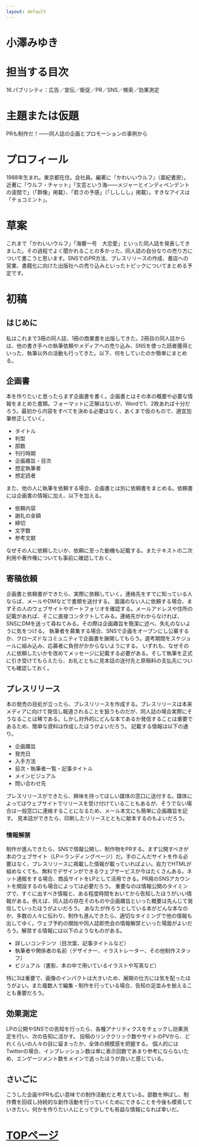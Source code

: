 ```yaml
---
layout: default
---
```


# 小澤みゆき

# 担当する目次
16.パブリシティ：広告／宣伝／販促／PR／SNS／検索／効果測定

# 主題または仮題
PRも制作だ！――同人誌の企画とプロモーションの事例から

# プロフィール
1988年生まれ。東京都在住。会社員。編著に『かわいいウルフ』（亜紀書房）。近著に「ウルフ・チャット」「文芸という海――メジャーとインディペンデントの波間で」（「群像」掲載）、「若さの予感」（「しししし」掲載）。すきなアイスは「チョコミント」。

# 草案
これまで「かわいいウルフ」「海響一号　大恋愛」といった同人誌を発表してきました。その過程でよく聞かれることの多かった、同人誌の自分なりの売り方について書こうと思います。SNSでのPR方法、プレスリリースの作成、書店への営業、書籍化に向けた出版社への売り込みといったトピックについてまとめる予定です。

# 初稿
## はじめに
私はこれまで3冊の同人誌、1冊の商業書を出版してきた。2冊目の同人誌からは、他の書き手への執筆依頼やメディアへの売り込み、SNSを使った読者獲得といった、執筆以外の活動も行ってきた。以下、何をしていたのか簡単にまとめる。

## 企画書
本を作りたいと思ったらまず企画書を書く。企画書とはその本の概要や必要な情報をまとめた書類。フォーマットに正解はないが、Wordで1、2枚あれば十分だろう。最初から内容をすべてを決める必要はなく、あくまで仮のもので、適宜加筆修正していく。

- タイトル
- 判型
- 部数
- 刊行時期
- 企画趣旨・目次
- 想定執筆者
- 想定読者

また、他の人に執筆を依頼する場合、企画書とは別に依頼書をまとめる。依頼書には企画書の情報に加え、以下を加える。

- 依頼内容
- 謝礼の金額
- 締切
- 文字数
- 参考文献

なぜその人に依頼したいか、依頼に至った動機も記載する。またテキストの二次利用や著作権についても事前に確認しておく。

## 寄稿依頼
企画書と依頼書ができたら、実際に依頼していく。連絡先をすでに知っている人ならば、メールやDMなどで書類を送付する。
面識のない人に依頼する場合、まずその人のウェブサイトやポートフォリオを確認する。メールアドレスや住所の記載があれば、そこに直接コンタクトしてみる。連絡先がわからなければ、SNSにDMを送って尋ねてみる。その際は企画趣旨を簡潔に述べ、失礼のないように気をつける。
執筆者を募集する場合、SNSで企画をオープンにし公募するか、クローズドなコミュニティで企画書を展開してもらう。選考期間をスケジュールに組み込み、応募者に負担がかからないようにする。
いずれも、なぜその人に依頼したいかを改めてメッセージに記載する必要がある。そして執筆を正式に引き受けてもらえたら、お礼とともに見本誌の送付先と原稿料の支払先についても確認しておく。

## プレスリリース
本の発売の目処が立ったら、プレスリリースを作成する。プレスリリースは本来メディアに向けて発信し報道されることを狙うものだが、同人誌の場合実際にそうなることは稀である。しかし対外的にどんな本であるか発信することは重要であるため、簡単な資料は作成したほうがよいだろう。
記載する情報は以下の通り。

- 企画趣旨
- 発売日
- 入手方法
- 目次・執筆者一覧・記事タイトル
- メインビジュアル
- 問い合わせ先

プレスリリースができたら、興味を持ってほしい媒体の窓口に送付する。媒体によってはウェブサイトでリリースを受け付けていることもあるが、そうでない場合は一般窓口に連絡することになるため、メール本文にも簡単に企画趣旨を記す。
見本誌ができたら、印刷したリリースとともに献本するのもよいだろう。

### 情報解禁
制作が進んできたら、SNSで情報公開し、制作物をPRする。まず公開すべきが本のウェブサイト（LP＝ランディングページ）だ。手のこんだサイトを作る必要はなく、プレスリリースに掲載した情報が載っていればよい。自力でHTMLが組めなくても、無料でデザインができるウェブサービスが今はたくさんある。ネット通販をする場合、商品サイトをLPとして活用できる。PR用のSNSアカウントを開設するのも場合によっては必要だろう。
重要なのは情報公開のタイミングで、すぐに出すべき情報と、ある程度時間をおいてから告知したほうがいい情報がある。例えば、同人誌の存在そのものや企画趣旨といった概要は先んじて発信していったほうがよいだろう。
あなたが作ろうとしている本がどんな本なのか、多数の人々に伝わり、制作も進んできたら、適切なタイミングで他の情報も出してゆく。ウェブ予約の開始や同人誌即売会の情報解禁といった場面がよいだろう。解禁する情報には以下のようなものがある。

- 詳しいコンテンツ（目次案、記事タイトルなど）
- 執筆者や関係者の名前（デザイナー、イラストレーター、その他制作スタッフ）
- ビジュアル（書影、本の中で用いているイラストや写真など）

特に3は重要で、画像のインパクトは大きいため、展開の仕方には気を配ったほうがよい。また複数人で編集・制作を行っている場合、告知の足並みを揃えることも重要だろう。

## 効果測定
LPの公開やSNSでの告知を行ったら、各種アナリティクスをチェックし効果測定を行い、次の告知に活かす。
投稿のリンククリック数やサイトのPVから、どれくらいの人々の目に留まったか、全体の規模感を把握する。
個人的にはTwitterの場合、インプレッション数は単に表示回数であまり参考にならないため、エンゲージメント数をメインで追ったほうが良いと感じている。

## さいごに
こうした企画やPRも広い意味での制作活動だと考えている。部数を伸ばし、制作費を回収し持続的な創作活動を行っていくためにできることを今後も模索していきたい。何かを作りたい人にとって少しでも有益な情報になれば幸いだ。

# [TOPページ](./index.md)
